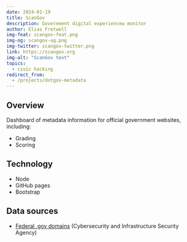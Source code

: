 ```yaml
---
date: 2024-01-19
title: ScanGov
description: Government digital experiencew monitor
author: Elias Fretwell
img-feat: scangov-feat.png
img-og: scangov-og.png
img-twitter: scangov-twitter.png
link: https://scangov.org
img-alt: "ScanGov text"
topics:
  - civic hacking
redirect_from:
  - /projects/dotgov-metadata
---
```


## Overview

Dashboard of metadata information for official government websites, including:

* Grading
* Scoring

## Technology

* Node
* GitHub pages
* Bootstrap

## Data sources

* [Federal .gov domains](https://github.com/cisagov/dotgov-data/blob/main/current-federal.csv) (Cybersecurity and Infrastructure Security Agency)
